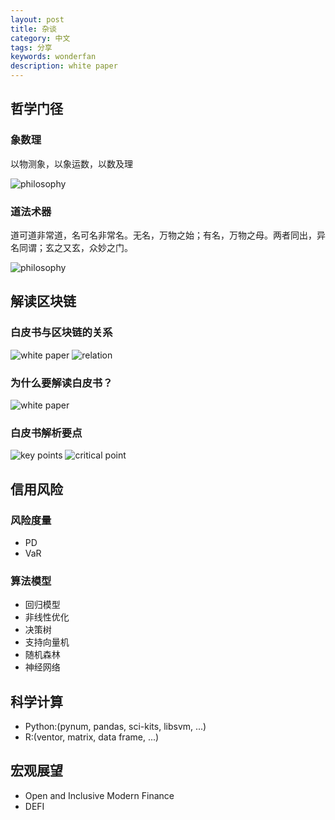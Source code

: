 ```yaml
---
layout: post
title: 杂谈
category: 中文
tags: 分享
keywords: wonderfan
description: white paper
---
```


## 哲学门径

### 象数理

以物测象，以象运数，以数及理

![philosophy](http://wonderfan.github.io/images/post/7.jpg)

### 道法术器

道可道非常道，名可名非常名。无名，万物之始；有名，万物之母。两者同出，异名同谓；玄之又玄，众妙之门。

![philosophy](http://wonderfan.github.io/images/post/1.jpg)


## 解读区块链

### 白皮书与区块链的关系

![white paper](http://wonderfan.github.io/images/post/2.PNG)
![relation](http://wonderfan.github.io/images/post/3.PNG)

### 为什么要解读白皮书？

![white paper](http://wonderfan.github.io/images/post/4.PNG)

### 白皮书解析要点

![key points](http://wonderfan.github.io/images/post/5.PNG)
![critical point](http://wonderfan.github.io/images/post/6.PNG)


## 信用风险

### 风险度量

- PD
- VaR

### 算法模型

- 回归模型
- 非线性优化
- 决策树
- 支持向量机
- 随机森林
- 神经网络

## 科学计算

- Python:(pynum, pandas, sci-kits, libsvm, ...)
- R:(ventor, matrix, data frame, ...)

## 宏观展望

- Open and Inclusive Modern Finance
- DEFI
